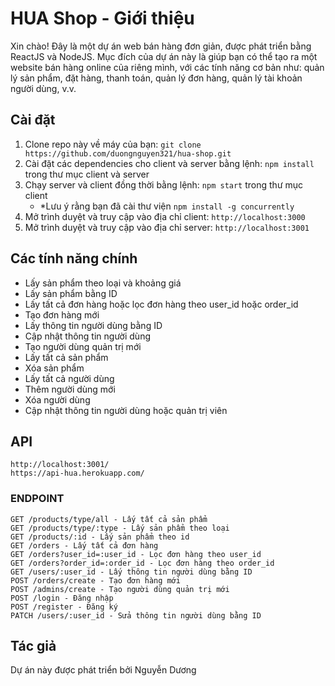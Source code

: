 # HUA Shop - Giới thiệu

Xin chào! Đây là một dự án web bán hàng đơn giản, được phát triển bằng ReactJS và NodeJS. Mục đích của dự án này là giúp bạn có thể tạo ra một website bán hàng online của riêng mình, với các tính năng cơ bản như: quản lý sản phẩm, đặt hàng, thanh toán, quản lý đơn hàng, quản lý tài khoản người dùng, v.v.

## Cài đặt

1.  Clone repo này về máy của bạn: `git clone https://github.com/duongnguyen321/hua-shop.git`
2.  Cài đặt các dependencies cho client và server bằng lệnh: `npm install` trong thư mục client và server
3.  Chạy server và client đồng thời bằng lệnh: `npm start` trong thư mục client
    - \*Lưu ý rằng bạn đã cài thư viện `npm install -g concurrently`
4.  Mở trình duyệt và truy cập vào địa chỉ client: `http://localhost:3000`
5.  Mở trình duyệt và truy cập vào địa chỉ server: `http://localhost:3001`

## Các tính năng chính

- Lấy sản phẩm theo loại và khoảng giá
- Lấy sản phẩm bằng ID
- Lấy tất cả đơn hàng hoặc lọc đơn hàng theo user_id hoặc order_id
- Tạo đơn hàng mới
- Lấy thông tin người dùng bằng ID
- Cập nhật thông tin người dùng
- Tạo người dùng quản trị mới
- Lấy tất cả sản phẩm
- Xóa sản phẩm
- Lấy tất cả người dùng
- Thêm người dùng mới
- Xóa người dùng
- Cập nhật thông tin người dùng hoặc quản trị viên

## API

    http://localhost:3001/
    https://api-hua.herokuapp.com/

### ENDPOINT
    GET /products/type/all - Lấy tất cả sản phẩm
    GET /products/type/:type - Lấy sản phẩm theo loại
    GET /products/:id - Lấy sản phẩm theo id
    GET /orders - Lấy tất cả đơn hàng
    GET /orders?user_id=:user_id - Lọc đơn hàng theo user_id
    GET /orders?order_id=:order_id - Lọc đơn hàng theo order_id
    GET /users/:user_id - Lấy thông tin người dùng bằng ID
    POST /orders/create - Tạo đơn hàng mới
    POST /admins/create - Tạo người dùng quản trị mới
    POST /login - Đăng nhập
    POST /register - Đăng ký
    PATCH /users/:user_id - Sửa thông tin người dùng bằng ID

## Tác giả

Dự án này được phát triển bởi Nguyễn Dương
